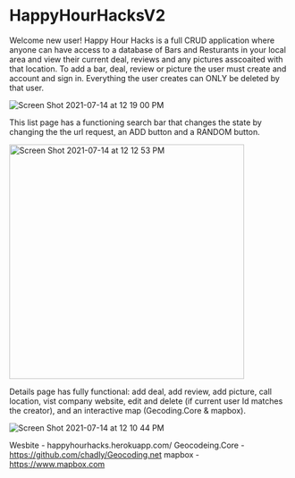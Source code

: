 # HappyHourHacksV2

Welcome new user! Happy Hour Hacks is a full CRUD application where anyone can have access to a database of Bars and Resturants in your local area and view their current deal, reviews and any pictures asscoaited with that location. To add a bar, deal, review or picture the user must create and account and sign in. Everything the user creates can ONLY be deleted by that user.

![Screen Shot 2021-07-14 at 12 19 00 PM](https://user-images.githubusercontent.com/80732054/125656855-d350700f-2274-4a83-acb2-8462983246dd.png)

This list page has a functioning search bar that changes the state by changing the the url request, an ADD button and a RANDOM button.

<img width="420" alt="Screen Shot 2021-07-14 at 12 12 53 PM" src="https://user-images.githubusercontent.com/80732054/125656663-47074b9e-a7bd-49b8-884b-564b23751d4f.png">

Details page has fully functional: add deal, add review, add picture, call location, vist company website, edit and delete (if current user Id matches the creator), and an interactive map (Gecoding.Core & mapbox). 

![Screen Shot 2021-07-14 at 12 10 44 PM](https://user-images.githubusercontent.com/80732054/125657203-01304f9d-75b1-49cc-a2f9-fe68d60918de.png)

Wesbite - happyhourhacks.herokuapp.com/
Geocodeing.Core - https://github.com/chadly/Geocoding.net
mapbox - https://www.mapbox.com
